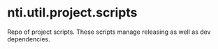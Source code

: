 # nti.util.project.scripts

Repo of project scripts. These scripts manage releasing as well as dev dependencies.